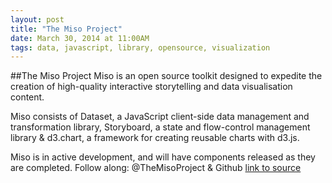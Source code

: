 ```yaml
---
layout: post
title: "The Miso Project"
date: March 30, 2014 at 11:00AM
tags: data, javascript, library, opensource, visualization
---
```

##The Miso Project
Miso is an open source toolkit designed to expedite the creation of high-quality interactive storytelling and data visualisation content.

Miso consists of Dataset, a JavaScript client-side data management and transformation library, Storyboard, a state and flow-control management library &amp; d3.chart, a framework for creating reusable charts with d3.js.

Miso is in active development, and will have components released as they are completed. Follow along: @TheMisoProject &amp; Github
[link to source](http://misoproject.com/) 
